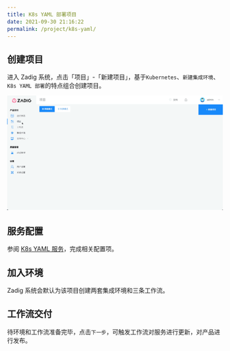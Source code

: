 ```yaml
---
title: K8s YAML 部署项目
date: 2021-09-30 21:16:22
permalink: /project/k8s-yaml/
---
```


## 创建项目

进入 Zadig 系统，点击「项目」-「新建项目」，基于`Kubernetes`、`新建集成环境`、`K8s YAML 部署`的特点组合创建项目。

![创建项目](../_images/project_create_k8s_yaml.gif)

## 服务配置

参阅 [K8s YAML 服务](/project/service/)，完成相关配置项。

## 加入环境

Zadig 系统会默认为该项目创建两套集成环境和三条工作流。


## 工作流交付

待环境和工作流准备完毕，点击`下一步`，可触发工作流对服务进行更新，对产品进行发布。